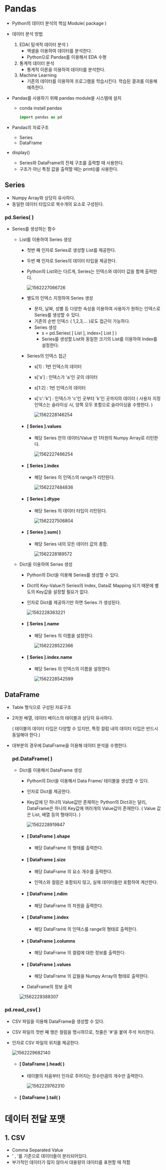 # Pandas

- Python의 데이터 분석의 핵심 Module( package )

- 데이터 분석 방법 

  1. EDA( 탐색적 데이터 분석 )
     - 엑셀을 이용하여 데이터를 분석한다.
     - Python으로 Pandas를 이용해서 EDA 수행
  2. 통계적 데이터 분석
     - 통계적 이론을 이용하여 데이터를 분석한다.
  3. Machine Learning 
     - 기존의 데이터를 이용하여 프로그램을 학습시킨다. 학습된 결과를 이용해 예측한다.

- Pandas를 사용하기 위해 pandas module을 시스템에 설치 

  - conda install pandas

    ```python
    import pandas as pd
    ```

    

- Pandas의 자료구조 

  - Series 
  - DataFrame

- display()

  - Series와 DataFrame의 전체 구조를 출력할 때 사용한다.
  - 구조가 아닌 특정 값을 출력할 때는 print()를 사용한다.



## Series 

- Numpy Array와 상당히 유사하다.
- 동일한 데이터 타입으로 복수개의 요소로 구성된다.

### pd.Series( )

- Series를 생성하는 함수

  - List를 이용하여 Series 생성

    - 첫번 째 인자로 Series로 생성할  List를 제공한다.

    - 두번 째 인자로 Series의 데이터 타입을 제공한다.

    - Python의 List와는 다르게, Series는 인덱스와 데이터 값을 함께 출력한다.

      ![1562227066726](C:\Users\student\AppData\Roaming\Typora\typora-user-images\1562227066726.png)

      

    - 별도의 인덱스 지정하여 Series 생성

      - 문자, 날짜, 성별 등 다양한 속성을 이용하여 사용자가 원하는 인덱스로 Series를 생성할 수 있다.
      - 기존의 순번 인덱스 ( 1,2,3,... )로도 접근이 가능하다.
      - Series 생성
        - s = pd.Series( [ List ], index=[ List ] )
        - Series를 생성할 List와 동일한 크기의 List를 이용하여 Index를 설정한다.

    - Series의 인덱스 접근 

      - s[1] : 1번 인덱스의 데이터

      - s['a'] : 인덱스가 'a'인 곳의 데이터

      - s[1:2] : 1번 인덱스의 데이터

      - s['c':'k'] : 인덱스가 'c'인 곳부터 'k'인 곳까지의 데이터 ( 사용자 지정 인덱스는 슬라이싱 시, 양쪽 모두 포함으로 슬라이싱을 수행한다. )

        ![1562228146254](C:\Users\student\AppData\Roaming\Typora\typora-user-images\1562228146254.png)

    

    

    - #### [ Series ].values

      - 해당 Series 안의 데이터/Value 만 1차원의 Numpy Array로 리턴한다.

        ![1562227466254](C:\Users\student\AppData\Roaming\Typora\typora-user-images\1562227466254.png)

    - #### [ Series ].index

      - 해당 Series 의 인덱스의 range가 리턴된다.

        ![1562227484836](C:\Users\student\AppData\Roaming\Typora\typora-user-images\1562227484836.png)

    - #### [ Series ].dtype

      - 해당 Series 의 데이터 타입이 리턴된다.

        ![1562227506804](C:\Users\student\AppData\Roaming\Typora\typora-user-images\1562227506804.png)

    - #### [ Series ].sum( )

      - 해당 Series 내의 모든 데이터 값의 총합.

        ![1562228189572](C:\Users\student\AppData\Roaming\Typora\typora-user-images\1562228189572.png)

        

  - Dict을 이용하여 Series 생성

    - Python의 Dict을 이용해 Series를 생성할 수 있다.

    - Dict의 Key-Value가 Series의 Index, Data로 Mapping  되기 때문에 별도의 Key값을 설정할 필요가 없다.

    - 인자로 Dict를 제공하기만 하면 Series 가 생성된다.

      ![1562228363221](C:\Users\student\AppData\Roaming\Typora\typora-user-images\1562228363221.png)

    - #### [ Series ].name

      - 해당 Series 의 이름을 설정한다.

        ![1562228522366](C:\Users\student\AppData\Roaming\Typora\typora-user-images\1562228522366.png)

      

    - #### [ Series ].index.name

      - 해당 Series 의 인덱스의 이름을 설정한다.

        ![1562228542599](C:\Users\student\AppData\Roaming\Typora\typora-user-images\1562228542599.png)





## DataFrame

- Table 형식으로 구성된 자료구조

- 2차원 배열, 데이터 베이스의 테이블과 상당히 유사하다.

  ( 테이블의 데이터  타입은 다양할 수 있지만, 특정 컬럼 내의 데이터 타입은 반드시 동일해야 한다.)

- 대부분의 경우에 DataFrame을 이용해 데이터 분석을 수행한다.

  

  ### pd.DataFrame( )

  - Dict를 이용해서 DataFrame 생성

    - Python의 Dict을 이용해서 Data Frame/ 테이블을 생성할 수 있다.

    - 인자로 Dict를 제공한다.

    - Key값에 단 하나의 Value값만 존재하는 Python의 Dict과는 달리, DataFrame은 하나의 Key값에 여러개의 Value값이 존재한다. ( Value 값은 List, 배열 등의 형태이다. )

      ![1562228919847](C:\Users\student\AppData\Roaming\Typora\typora-user-images\1562228919847.png)

    - #### [ DataFrame ].shape

      - 해당 DataFrame 의 형태를 출력한다.

        

    - #### [ DataFrame ].size

      - 해당 DataFrame 의 요소 개수를 출력한다.

      - 인덱스와 컬럼은 포함되지 않고, 실제 데이터들만 포함하여 계산한다.

        

    - #### [ DataFrame ].ndim

      - 해당 DataFrame 의 차원을 출력한다.

        

    - #### [ DataFrame ].index

      - 해당 DataFrame 의 인덱스를 range의 형태로 출력한다.

        

    - #### [ DataFrame ].columns

      - 해당 DataFrame 의 컬럼에 대한 정보를 출력한다.

        

    - #### [ DataFrame ].values

      - 해당 DataFrame 의 값들을 Numpy Array의 형태로 출력한다.

    

    

    - DataFrame의 정보 출력

    ![1562229388307](C:\Users\student\AppData\Roaming\Typora\typora-user-images\1562229388307.png)

### pd.read_csv( )

- CSV 파일을 이용해 DataFrame을 생성할 수 있다.

- CSV 파일의 첫번 째 행은 컬럼을 명시하므로, 첫줄은 '#'을 붙여 주석 처리한다.

- 인자로 CSV 파일의 위치를 제공한다.

  ![1562229682140](C:\Users\student\AppData\Roaming\Typora\typora-user-images\1562229682140.png)

  - #### [ DataFrame ].head( )

    - 테이블의 처음부터 인자로 주어지는 정수만큼의 개수만 출력한다.

      ![1562229762310](C:\Users\student\AppData\Roaming\Typora\typora-user-images\1562229762310.png)

  - #### [ DataFrame ].tail( )



# 데이터 전달 포맷

## 1. CSV 

- Comma Separated Value 
- ' , '를 기준으로 데이터들이 분리되어있다.
- 부가적인 데이터가 많지 않아서 대용량의 데이터를 표현할 때 적합
